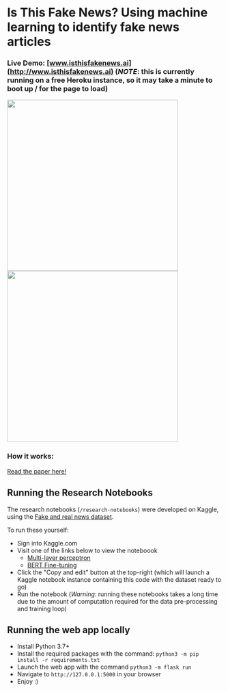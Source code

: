 # Is This Fake News? Using machine learning to identify fake news articles

### Live Demo: [www.isthisfakenews.ai](http://www.isthisfakenews.ai) (*NOTE*: this is currently running on a free Heroku instance, so it may take a minute to boot up / for the page to load)

<p float="left">
  <img src="https://github.com/malwaredllc/is-this-fake-news/blob/main/static/images/real-prediction.png?raw=true.png" width="400" />
  <img src="https://github.com/malwaredllc/is-this-fake-news/blob/main/static/images/fake-prediction.png?raw=true" width="400" />
</p>

### How it works:

[Read the paper here!](https://github.com/malwaredllc/is-this-fake-news/blob/main/Research_Paper.pdf)

## Running the Research Notebooks

The research notebooks (`/research-notebooks`) were developed on Kaggle, using the [Fake and real news dataset](https://www.kaggle.com/clmentbisaillon/fake-and-real-news-dataset/code). 

To run these yourself:

- Sign into Kaggle.com
- Visit one of the links below to view the noteboook
    - [Multi-layer perceptron](https://www.kaggle.com/danielvegamyhre/fake-vs-real-news)
    - [BERT Fine-tuning](https://www.kaggle.com/danielvegamyhre/classifying-fake-news-with-bert)
- Click the "Copy and edit" button at the top-right (which will launch a Kaggle notebook instance containing this code with the dataset ready to go)
- Run the notebook (*Warning*: running these notebooks takes a long time due to the amount of computation required for the data pre-processing and training loop)

## Running the web app locally

- Install Python 3.7+
- Install the required packages with the command: `python3 -m pip install -r requirements.txt`
- Launch the web app with the command `python3 -m flask run`
- Navigate to `http://127.0.0.1:5000` in your browser
- Enjoy :)

